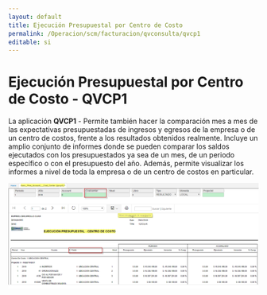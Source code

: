 ```yaml
---
layout: default
title: Ejecución Presupuestal por Centro de Costo
permalink: /Operacion/scm/facturacion/qvconsulta/qvcp1
editable: si
---
```


# Ejecución Presupuestal por Centro de Costo - QVCP1

La aplicación **QVCP1**  - Permite también hacer la comparación mes a mes de las expectativas presupuestadas de ingresos y egresos de la empresa o de un centro de costos, frente a los resultados obtenidos realmente.
Incluye un amplio conjunto de informes donde se pueden comparar los saldos ejecutados con los presupuestados ya sea de un mes, de un periodo específico o con el presupuesto del año. Además, permite visualizar los informes a nivel de toda la empresa o de un centro de costos en particular.  

![](qvcp2.png)




